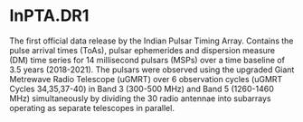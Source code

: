 # InPTA.DR1
The first official data release by the Indian Pulsar Timing Array.
Contains the pulse arrival times (ToAs), pulsar ephemerides and dispersion measure (DM) time series for 14 millisecond pulsars (MSPs) over a time baseline of 3.5 years (2018-2021).
The pulsars were observed using the upgraded Giant Metrewave Radio Telescope (uGMRT) over 6 observation cycles (uGMRT Cycles 34,35,37-40) in Band 3 (300-500 MHz) and Band 5 (1260-1460 MHz) simultaneously by dividing the 30 radio antennae into subarrays operating as separate telescopes in parallel.
